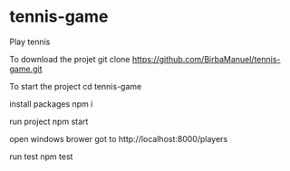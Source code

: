 # tennis-game
Play tennis

To download the projet
git clone https://github.com/BirbaManuel/tennis-game.git

To start the project
cd tennis-game

install packages
npm i

run project
npm start

open windows brower
got to http://localhost:8000/players

run test
npm test
